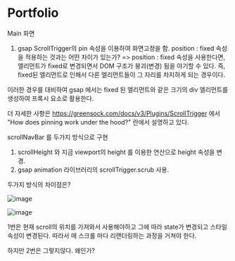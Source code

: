 # Portfolio


Main 화면
1. gsap ScrollTrigger의 pin 속성을 이용하여 화면고정을 함.
position : fixed 속성을 적용하는 것과는 어떤 차이가 있는가?
=> position : fixed 속성을 사용한다면, 엘리먼트가 fixed로 변경되면서 DOM 구조가 붕괴(변경) 됨을 야기할 수 있다. 즉, fixed된 엘리먼트로 인해서 다른 엘리먼트들이 그 자리를 차지하게 되는 경우이다.

이러한 경우를 대비하여 gsap 에서는 fixed 된 엘리먼트와 같은 크기의 div 엘리먼트를 생성하여 프록시 요소로 활용한다.

더 자세한 사항은 https://greensock.com/docs/v3/Plugins/ScrollTrigger 에서
"How does pinning work under the hood?" 란에서 설명하고 있다.


scrollNavBar 를 두가지 방식으로 구현
1. scrollHeight 와 지금 viewport의 height 를 이용한 연산으로 height 속성을 변경.
2. gsap animation 라이브러리의 scrollTrigger.scrub 사용.

두가지 방식의 차이점은?


![image](https://user-images.githubusercontent.com/34260967/170683489-f1da3d12-b9c9-47e9-b1df-9efa9f2667be.png)

![image](https://user-images.githubusercontent.com/34260967/170683831-cf874efc-a048-44d8-9c18-a17aa7b92859.png)



1번은 현재 scroll의 위치를 가져와서 사용해야하고 그에 따라 state가 변경되고 스타일속성이 변경된다. 따라서 매 스크롤 마다 리랜더링하는 과정을 거쳐야 한다.

하지만 2번은 그렇지않다. 왜인가?